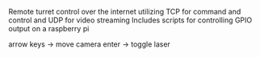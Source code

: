 Remote turret control over the internet utilizing TCP for command and control and UDP for video streaming
Includes scripts for controlling GPIO output on a raspberry pi


arrow keys -> move camera
enter -> toggle laser
